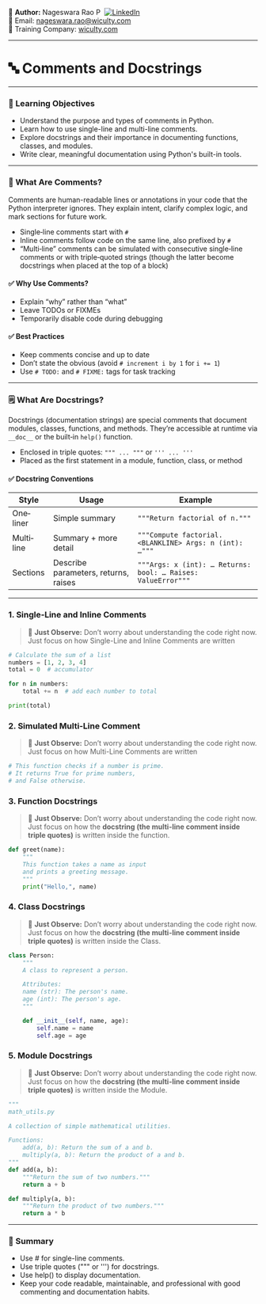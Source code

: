 
👤 **Author:** Nageswara Rao P &nbsp;[![LinkedIn](https://img.shields.io/badge/LinkedIn-%230077B5.svg?style=flat-square&logo=linkedin&logoColor=white)](https://www.linkedin.com/in/nageshvkn)  
📧 Email: [nageswara.rao@wiculty.com](mailto:nageswara.rao@wiculty.com)  
🏢 Training Company: [wiculty.com](https://wiculty.com)

---

# 🔤 Comments and Docstrings

---

### 🎯 Learning Objectives
- Understand the purpose and types of comments in Python.
- Learn how to use single-line and multi-line comments.
- Explore docstrings and their importance in documenting functions, classes, and modules.
- Write clear, meaningful documentation using Python's built-in tools.

---

### 📝 What Are Comments?

Comments are human-readable lines or annotations in your code that the Python interpreter ignores. They explain intent, clarify complex logic, and mark sections for future work.

- Single‐line comments start with `#`
- Inline comments follow code on the same line, also prefixed by `#`
- “Multi‐line” comments can be simulated with consecutive single‐line comments or with triple‐quoted strings (though the latter become docstrings when placed at the top of a block)

#### ✅ Why Use Comments?
- Explain “why” rather than “what”
- Leave TODOs or FIXMEs
- Temporarily disable code during debugging

#### ✅ Best Practices
- Keep comments concise and up to date
- Don’t state the obvious (avoid `# increment i by 1` for `i += 1`)
- Use `# TODO:` and `# FIXME:` tags for task tracking

---

### 🗒️ What Are Docstrings?

Docstrings (documentation strings) are special comments that document modules, classes, functions, and methods. They’re accessible at runtime via `__doc__` or the built‐in `help()` function.

- Enclosed in triple quotes: `""" ... """` or `''' ... '''`
- Placed as the first statement in a module, function, class, or method

#### ✅ Docstring Conventions

| Style          | Usage                                  | Example                                                  |
|----------------|----------------------------------------|----------------------------------------------------------|
| One‐liner      | Simple summary                         | `"""Return factorial of n."""`                           |
| Multi‐line     | Summary + more detail                  | ```"""Compute factorial.  <BLANKLINE> Args: n (int): …"""``` |
| Sections       | Describe parameters, returns, raises   | ```"""Args: x (int): … Returns: bool: … Raises: ValueError"""``` |

---

### 1. Single‐Line and Inline Comments
> 👀 **Just Observe:** Don’t worry about understanding the code right now. Just focus on how Single-Line and Inline Comments are written

```python
# Calculate the sum of a list
numbers = [1, 2, 3, 4]
total = 0  # accumulator

for n in numbers:
    total += n  # add each number to total

print(total)
```

### 2. Simulated Multi‐Line Comment
> 👀 **Just Observe:** Don’t worry about understanding the code right now. Just focus on how Multi-Line Comments are written

```python
# This function checks if a number is prime.
# It returns True for prime numbers,
# and False otherwise.
```

### 3. Function Docstrings
> 👀 **Just Observe:** Don’t worry about understanding the code right now. Just focus on how the **docstring (the multi-line comment inside triple quotes)** is written inside the function.

```python
def greet(name):
    """
    This function takes a name as input
    and prints a greeting message.
    """
    print("Hello,", name)
```

### 4. Class Docstrings
> 👀 **Just Observe:** Don’t worry about understanding the code right now. Just focus on how the **docstring (the multi-line comment inside triple quotes)** is written inside the Class.

```python
class Person:
    """
    A class to represent a person.

    Attributes:
    name (str): The person's name.
    age (int): The person's age.
    """

    def __init__(self, name, age):
        self.name = name
        self.age = age
```

### 5. Module Docstrings
> 👀 **Just Observe:** Don’t worry about understanding the code right now. Just focus on how the **docstring (the multi-line comment inside triple quotes)** is written inside the Module.

```python
"""
math_utils.py

A collection of simple mathematical utilities.

Functions:
    add(a, b): Return the sum of a and b.
    multiply(a, b): Return the product of a and b.
"""
def add(a, b):
    """Return the sum of two numbers."""
    return a + b

def multiply(a, b):
    """Return the product of two numbers."""
    return a * b
```

---

### 🧠 Summary
- Use # for single-line comments.
- Use triple quotes (""" or ''') for docstrings.
- Use help() to display documentation.
- Keep your code readable, maintainable, and professional with good commenting and documentation habits.
